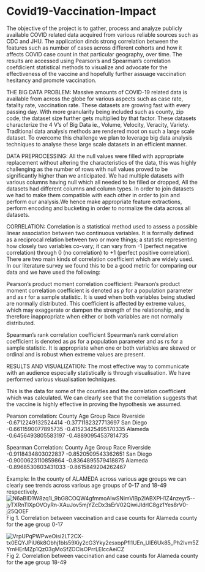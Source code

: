 # Covid19-Vaccination-Impact
The objective of the project is to gather, process and analyze publicly available COVID related data acquired from various reliable sources such as CDC and JHU. The application dinds strong correlation between the features such as number of cases across different cohorts and how it affects COVID case count in that particular geography, over time. The results are accessed using Pearson’s and Spearman’s correlation coefdicient statistical methods to visualize and advocate for the effectiveness of the vaccine and hopefully further assuage vaccination hesitancy and promote vaccination.

THE BIG DATA PROBLEM:
Massive amounts of COVID-19 related data is available from across the globe for various aspects such as case rate, fatality rate, vaccination rate. These datasets are growing fast with every passing day. With more granularity being included such as county, zip code, the dataset size further gets multiplied by that factor. These datasets characterize the 4 V’s of Big Data ie., Volume, Velocity, Veracity, Variety.
Traditional data analysis methods are rendered moot on such a large scale dataset. To overcome this challenge we plan to leverage big data analysis techniques to analyse these large scale datasets in an efficient manner.

DATA PREPROCESSING:
All the null values were filled with appropriate replacement without altering the characteristics of the data, this was highly challenging as the number of rows with null values proved to be significantly higher than we anticipated. We had multiple datasets with various columns having null which all needed to be filled or dropped, All the datasets had different columns and column types. In order to join datasets we had to make them compatible with each other in order to join and perform our analysis.We hence make appropriate feature extractions, perform encoding and bucketing in order to normalize the data across all datasets.

CORRELATION:
Correlation is a statistical method used to assess a possible linear association between two continuous variables.  It is formally defined as a reciprocal relation between two or more things; a statistic representing how closely two variables co-vary; it can vary from -1 (perfect negative correlation) through 0 (no correlation) to +1 (perfect positive correlation). There are two main kinds of correlation coefficient which are widely used. In our literature survey we found this to be a good metric for comparing our data and we have used the following:

Pearson’s product moment correlation coefficient:
Pearson’s product moment correlation coefficient is denoted as ρ for a population parameter and as r for a sample statistic. It is used when both variables being studied are normally distributed. This coefficient is affected by extreme values, which may exaggerate or dampen the strength of the relationship, and is therefore inappropriate when either or both variables are not normally distributed.

Spearman’s rank correlation coefficient 
Spearman’s rank correlation coefficient is denoted as ρs for a population parameter and as rs for a sample statistic. It is appropriate when one or both variables are skewed or ordinal and is robust when extreme values are present. 

RESULTS AND VISUALIZATION:
The most effective way to communicate with an audience especially statistically is through visualisation. We have performed various visualisation techniques.

This is the data for some of the counties and the correlation coefficient which was calculated. We can clearly see that the correlation suggests that the vaccine is highly effective in proving the hypothesis we assumed.

Pearson correlation:
County 
Age Group
Race 
Riverside 
-0.6712249132524414
-0.3771182327713697
San Diego 
 -0.6611590077895735
-0.41523425495170335
Alameda
 -0.6456493805583197
-0.48890954537814735

Spearman Correlation:
County 
Age Group
Race 
Riverside 
-0.9118434803022837
 -0.8520509543362651
San Diego 
 -0.9000623110859864
 -0.8364895579418875
Alameda
-0.8968530803431033
-0.8615849204262467


Example:
In the county of ALAMEDA across various age groups we can clearly see trends across various age groups of 0-17 and 18-49 respectively.
![N6aBID1W8zq1i_9bG8COQW4gfmmoAIwSNimVlBp2lABXPH1Z4nzeyr5--jyTXRnTIXpOVOyRn-XAuJov5mjYZcDx3sErV02QiwiJIdrlC8gz1Yes8rV0-j25QOEF](https://user-images.githubusercontent.com/97561730/149031188-e229f522-aeda-4750-a32c-72baa81dceb6.jpg)
Fig 1. Correlation between vaccination and case counts for Alameda county for the age group 0-17

![VrpUPqPWPweOisi2LT2CX-tx0EQYJPiU6k8Obhj1bIs59Xiy2cG3Yky2esxopPfl1UEn_UlE6Uk85_Ph2Ivm5ZYrnHErMZp1Qz03gMoSfZOCisOPrrLElccAeiCZ](https://user-images.githubusercontent.com/97561730/149031268-aef49d6b-4718-4236-bce3-bbc267bf5e3b.jpg)
Fig 2. Correlation between vaccination and case counts for Alameda county for the age group 18-49
